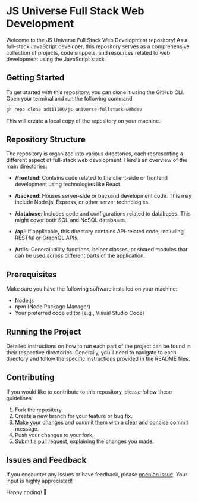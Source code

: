 # JS Universe Full Stack Web Development

Welcome to the JS Universe Full Stack Web Development repository! As a full-stack JavaScript developer, this repository serves as a comprehensive collection of projects, code snippets, and resources related to web development using the JavaScript stack.

## Getting Started

To get started with this repository, you can clone it using the GitHub CLI. Open your terminal and run the following command:

```bash
gh repo clone adii1109/js-universe-fullstack-webdev
```

This will create a local copy of the repository on your machine.

## Repository Structure

The repository is organized into various directories, each representing a different aspect of full-stack web development. Here's an overview of the main directories:

- **/frontend**: Contains code related to the client-side or frontend development using technologies like React.

- **/backend**: Houses server-side or backend development code. This may include Node.js, Express, or other server technologies.

- **/database**: Includes code and configurations related to databases. This might cover both SQL and NoSQL databases.

- **/api**: If applicable, this directory contains API-related code, including RESTful or GraphQL APIs.

- **/utils**: General utility functions, helper classes, or shared modules that can be used across different parts of the application.

## Prerequisites

Make sure you have the following software installed on your machine:

- Node.js
- npm (Node Package Manager)
- Your preferred code editor (e.g., Visual Studio Code)

## Running the Project

Detailed instructions on how to run each part of the project can be found in their respective directories. Generally, you'll need to navigate to each directory and follow the specific instructions provided in the README files.

## Contributing

If you would like to contribute to this repository, please follow these guidelines:

1. Fork the repository.
2. Create a new branch for your feature or bug fix.
3. Make your changes and commit them with a clear and concise commit message.
4. Push your changes to your fork.
5. Submit a pull request, explaining the changes you made.

## Issues and Feedback

If you encounter any issues or have feedback, please [open an issue](https://github.com/adii1109/js-universe-fullstack-webdev/issues). Your input is highly appreciated!

Happy coding! 🚀

